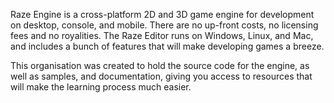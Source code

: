 Raze Engine is a cross-platform 2D and 3D game engine for development on desktop, console, and mobile. There are no up-front costs, no licensing fees and no royalities. The Raze Editor runs on Windows, Linux, and Mac, and includes a bunch of features that will make developing games a breeze.

This organisation was created to hold the source code for the engine, as well as samples, and documentation, giving you access to resources that will make the learning process much easier.
